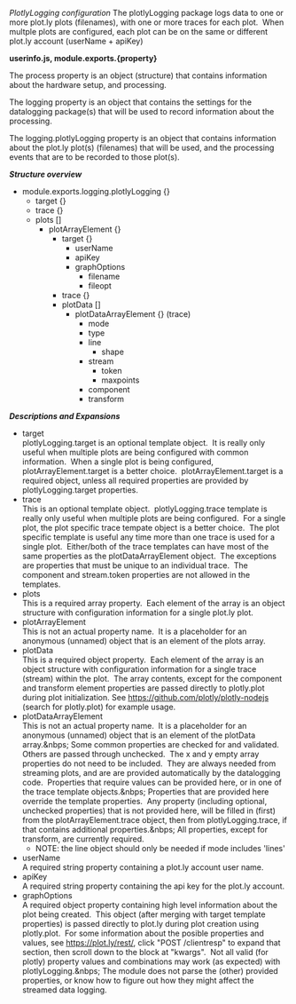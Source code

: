 *PlotlyLogging configuration*
The plotlyLogging package logs data to one or more plot.ly plots (filenames), with one or more traces for each plot.&nbsp; When multple plots are configured, each plot can be on the same or different
plot.ly account (userName + apiKey)

**userinfo.js, module.exports.{property}**

The process property is an object (structure) that contains information about the hardware setup, and processing.

The logging property is an object that contains the settings for the datalogging package(s) that will be used to record information about the processing.

The logging.plotlyLogging property is an object that contains information about the plot.ly plot(s) (filenames) that will be used, and the processing events that are to be recorded to those plot(s).

***Structure overview***
* module.exports.logging.plotlyLogging {}
  * target {}
  * trace {}
  * plots []
    * plotArrayElement {}
      * target {}
        * userName
        * apiKey
        * graphOptions
          * filename
          * fileopt
      * trace {}
      * plotData []
        * plotDataArrayElement {} (trace)
          * mode
          * type
          * line
            * shape
          * stream
            * token
            * maxpoints
          * component
          * transform

***Descriptions and Expansions***
* target</br>
  plotlyLogging.target is an optional template object.&nbsp; It is really only useful when multiple plots are being configured with common information.&nbsp; When a single plot is being configured, plotArrayElement.target is a better choice.&nbsp; plotArrayElement.target is a required object, unless all required properties are provided by plotlyLogging.target properties.
* trace</br>
  This is an optional template object.&nbsp; plotlyLogging.trace template is really only useful when multiple plots are being configured.&nbsp; For a single plot, the plot specific trace tempate object is a better choice.&nbsp; The plot specific template is useful any time more than one trace is used for a single plot.&nbsp; Either/both of the trace templates can have most of the same properties as the plotDataArrayElement object.&nbsp; The exceptions are properties that must be unique to an individual trace.&nbsp; The component and stream.token properties are not allowed in the templates.
* plots</br>
  This is a required array property.&nbsp; Each element of the array is an object structure with configuration information for a single plot.ly plot.
* plotArrayElement</br>
  This is not an actual property name.&nbsp; It is a placeholder for an anonymous (unnamed) object that is an element of the plots array.
* plotData</br>
  This is a required object property.&nbsp;  Each element of the array is an object structure with configuration information for a single trace (stream) within the plot.&nbsp; The array contents, except for the component and transform element properties are passed directly to plotly.plot during plot initialization.  See https://github.com/plotly/plotly-nodejs (search for plotly.plot) for example usage.
* plotDataArrayElement</br>
  This is not an actual property name.&nbsp; It is a placeholder for an anonymous (unnamed) object that is an element of the plotData array.&nbps; Some common properties are checked for and validated.&nbsp; Others are passed through unchecked.&nbsp; The x and y empty array properties do not need to be included.&nbsp; They are always needed from streaming plots, and are are provided automatically by the datalogging code.&nbsp; Properties that require values can be provided here, or in one of the trace template objects.&nbps;  Properties that are provided here override the template properties.&nbsp; Any property (including optional, unchecked properties) that is not provided here, will be filled in (first) from the plotArrayElement.trace object, then from plotlyLogging.trace, if that contains additional properties.&nbps; All properties, except for transform, are currently required.
  * NOTE: the line object should only be needed if mode includes 'lines'
* userName</br>
  A required string property containing a plot.ly account user name.
* apiKey</br>
  A required string property containing the api key for the plot.ly account.
* graphOptions</br>
  A required object property containing high level information about the plot being created.&nbsp; This object (after merging with target template properties) is passed directly to plot.ly during plot creation using plotly.plot.&nbsp; For some information about the posible properties and values, see https://plot.ly/rest/, click "POST /clientresp" to expand that section, then scroll down to the block at "kwargs".&nbsp; Not all valid (for plotly) property values and combinations may work (as expected) with plotlyLogging.&nbps; The module does not parse the (other) provided properties, or know how to figure out how they might affect the streamed data logging.
